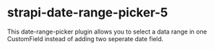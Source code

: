 # strapi-date-range-picker-5
This date-range-picker plugin allows you to select a data range in one CustomField instead of adding two seperate date field.
